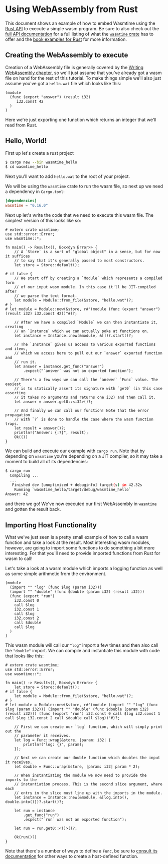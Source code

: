 # Using WebAssembly from Rust

This document shows an example of how to embed Wasmtime using the [Rust
API][apidoc] to execute a simple wasm program. Be sure to also check out the
[full API documentation][apidoc] for a full listing of what the [`wasmtime`
crate][wasmtime] has to offer and the [book examples for
Rust](./examples-rust-embed.md) for more information.

[apidoc]: https://bytecodealliance.github.io/wasmtime/api/wasmtime/
[wasmtime]: https://crates.io/crates/wasmtime

## Creating the WebAssembly to execute

Creation of a WebAssembly file is generally covered by the [Writing
WebAssembly chapter](./wasm.md), so we'll just assume that you've already got a
wasm file on hand for the rest of this tutorial. To make things simple we'll
also just assume you've got a `hello.wat` file which looks like this:

```wat
(module
  (func (export "answer") (result i32)
     i32.const 42
  )
)
```

Here we're just exporting one function which returns an integer that we'll read
from Rust.

## Hello, World!

First up let's create a rust project

```sh
$ cargo new --bin wasmtime_hello
$ cd wasmtime_hello
```

Next you'll want to add `hello.wat` to the root of your project.

We will be using the `wasmtime` crate to run the wasm file, so next up we need a
dependency in `Cargo.toml`:

```toml
[dependencies]
wasmtime = "0.16.0"
```

Next up let's write the code that we need to execute this wasm file. The
simplest version of this looks like so:

```rust,no_run
# extern crate wasmtime;
use std::error::Error;
use wasmtime::*;

fn main() -> Result<(), Box<dyn Error>> {
    // A `Store` is a sort of "global object" in a sense, but for now it suffices
    // to say that it's generally passed to most constructors.
    let store = Store::default();

# if false {
    // We start off by creating a `Module` which represents a compiled form
    // of our input wasm module. In this case it'll be JIT-compiled after
    // we parse the text format.
    let module = Module::from_file(&store, "hello.wat")?;
# }
# let module = Module::new(&store, r#"(module (func (export "answer") (result i32) i32.const 42))"#)?;

    // After we have a compiled `Module` we can then instantiate it, creating
    // an `Instance` which we can actually poke at functions on.
    let instance = Instance::new(&module, &[])?.start()?;

    // The `Instance` gives us access to various exported functions and items,
    // which we access here to pull out our `answer` exported function and
    // run it.
    let answer = instance.get_func("answer")
        .expect("`answer` was not an exported function");

    // There's a few ways we can call the `answer` `Func` value. The easiest
    // is to statically assert its signature with `get0` (in this case asserting
    // it takes no arguments and returns one i32) and then call it.
    let answer = answer.get0::<i32>()?;

    // And finally we can call our function! Note that the error propagation
    // with `?` is done to handle the case where the wasm function traps.
    let result = answer()?;
    println!("Answer: {:?}", result);
    Ok(())
}
```

We can build and execute our example with `cargo run`. Note that by depending on
`wasmtime` you're depending on a JIT compiler, so it may take a moment to build
all of its dependencies:

```sh
$ cargo run
  Compiling ...
  ...
   Finished dev [unoptimized + debuginfo] target(s) in 42.32s
    Running `wasmtime_hello/target/debug/wasmtime_hello`
Answer: 42
```

and there we go! We've now executed our first WebAssembly in `wasmtime` and
gotten the result back.

## Importing Host Functionality

What we've just seen is a pretty small example of how to call a wasm function
and take a look at the result. Most interesting wasm modules, however, are going
to import some functions to do something a bit more interesting. For that you'll
need to provide imported functions from Rust for wasm to call!

Let's take a look at a wasm module which imports a logging function as well as
some simple arithmetic from the environment.

```wat
(module
  (import "" "log" (func $log (param i32)))
  (import "" "double" (func $double (param i32) (result i32)))
  (func (export "run")
    i32.const 0
    call $log
    i32.const 1
    call $log
    i32.const 2
    call $double
    call $log
  )
)
```

This wasm module will call our `"log"` import a few times and then also call the
`"double"` import. We can compile and instantiate this module with code that
looks like this:

```rust,no_run
# extern crate wasmtime;
use std::error::Error;
use wasmtime::*;

fn main() -> Result<(), Box<dyn Error>> {
    let store = Store::default();
# if false {
    let module = Module::from_file(&store, "hello.wat")?;
# }
# let module = Module::new(&store, r#"(module (import "" "log" (func $log (param i32))) (import "" "double" (func $double (param i32) (result i32))) (func (export "run") i32.const 0 call $log i32.const 1 call $log i32.const 2 call $double call $log))"#)?;

    // First we can create our `log` function, which will simply print out the
    // parameter it receives.
    let log = Func::wrap(&store, |param: i32| {
        println!("log: {}", param);
    });

    // Next we can create our double function which doubles the input it receives.
    let double = Func::wrap(&store, |param: i32| param * 2);

    // When instantiating the module we now need to provide the imports to the
    // instantiation process. This is the second slice argument, where each
    // entry in the slice must line up with the imports in the module.
    let instance = Instance::new(&module, &[log.into(), double.into()])?.start()?;

    let run = instance
        .get_func("run")
        .expect("`run` was not an exported function");

    let run = run.get0::<()>()?;

    Ok(run()?)
}
```

Note that there's a number of ways to define a `Func`, be sure to [consult its
documentation][`Func`] for other ways to create a host-defined function.

[`Func`]: https://bytecodealliance.github.io/wasmtime/api/wasmtime/struct.Func.html

